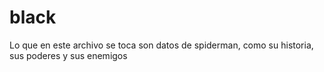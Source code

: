 # black

Lo que en este archivo se toca son datos de spiderman, como su historia, sus poderes y sus enemigos

